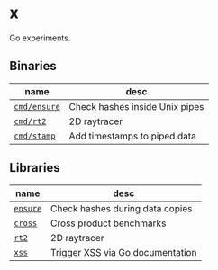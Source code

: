 # x

Go experiments.

## Binaries

|name|desc|
|---|---|
|[`cmd/ensure`](cmd/ensure)|Check hashes inside Unix pipes|
|[`cmd/rt2`](cmd/rt2)|2D raytracer|
|[`cmd/stamp`](cmd/stamp)|Add timestamps to piped data|

## Libraries

|name|desc|
|---|---|
|[`ensure`](ensure)|Check hashes during data copies|
|[`cross`](cross)|Cross product benchmarks|
|[`rt2`](rt2)|2D raytracer|
|[`xss`](xss)|Trigger XSS via Go documentation|

